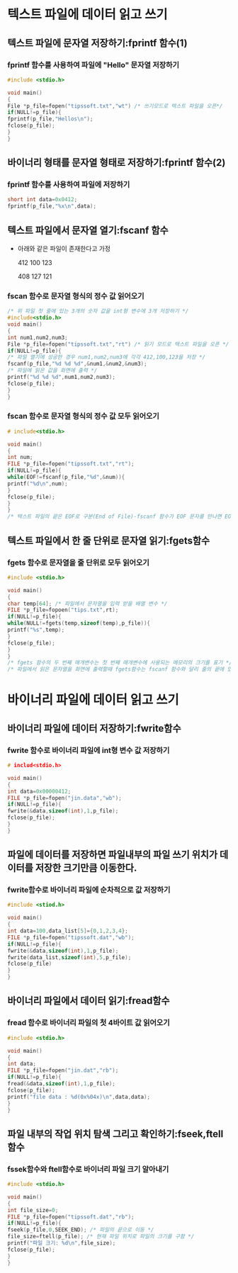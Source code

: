 # 텍스트 파일에 데이터 읽고 쓰기
## 텍스트 파일에 문자열 저장하기:fprintf 함수(1)
### fprintf 함수를 사용하여 파일에 "Hello" 문자열 저장하기
```c
#include <stdio.h>

void main()
{
File *p_file=fopen("tipssoft.txt","wt") /* 쓰기모드로 텍스트 파일을 오픈*/
if(NULL!=p_file){
fprintf(p_file,"Hellos\n");
fclose(p_file);
}
}
```
## 바이너리 형태를 문자열 형태로 저장하기:fprintf 함수(2)
### fprintf 함수를 사용하여 파일에 저장하기
```c
short int data=0x0412;
fprintf(p_file,"%x\n",data);
```
## 텍스트 파일에서 문자열 열기:fscanf 함수
- 아래와 같은 파일이 존재한다고 가정
  
  412 100 123
  
  408 127 121
### fscan 함수로 문자열 형식의 정수 값 읽어오기
```c
/* 위 파일 첫 줄에 있는 3개의 숫자 값을 int형 변수에 3개 저장하기 */
#include<stdio.h>
void main()
{
int num1,num2,num3;
File *p_file=fopen("tipssoft.txt","rt") /* 읽기 모드로 텍스트 파일을 오픈 */
if(NULL!=p_file){
/* 파일 열기에 성공한 경우 num1,num2,num3에 각각 412,100,123을 저장 */
fscanf(p_file,"%d %d %d",&num1,&num2,&num3);
/* 파일에 읽은 값을 화면에 출력 */
printf("%d %d %d",num1,num2,num3);
fclose(p_file);
}
}
```
### fscan 함수로 문자열 형식의 정수 값 모두 읽어오기
```c
# include<stdio.h>

void main()
{
int num;
FILE *p_file=fopen("tipssoft.txt","rt");
if(NULL!=p_file){
while(EOF!=fscanf(p_file,"%d",&num)){
printf("%d\n",num);
}
fclose(p_file);
}
}
/* 텍스트 파일의 끝은 EOF로 구분(End of File)-fscanf 함수가 EOF 문자를 만나면 EOF값을 반환 */
```
## 텍스트 파일에서 한 줄 단위로 문자열 읽기:fgets함수
### fgets 함수로 문자열을 줄 단위로 모두 읽어오기
```c
#include <stdio.h>

void main()
{
char temp[64]; /* 파일에서 문자열을 입력 받을 배열 변수 */
FILE *p_file=fopoen("tips.txt",rt);
if(NULL!=p_file){
while(NULL!=fgets(temp,sizeof(temp),p_file)){
printf("%s",temp);
}
fclose(p_file);
}
}
/* fgets 함수의 두 번째 매개변수는 첫 번째 매개변수에 사용되는 메모리의 크기를 표기 */
/* 파일에서 읽은 문자열을 화면에 출력할때 fgets함수는 fscanf 함수와 달리 줄의 끝에 있는\n도 읽어서 temp배열 마지막에 넣어 주기 때문에 printf함수 사용시 \n를 적지 않는다. */
```
# 바이너리 파일에 데이터 읽고 쓰기
## 바이너리 파일에 데이터 저장하기:fwrite함수
### fwrite 함수로 바이너리 파일에 int형 변수 값 저장하기
```c
# includ<stdio.h>

void main()
{
int data=0x00000412;
FILE *p_file=fopen("jin.data","wb");
if(NULL!=p_file){
fwrite(&data,sizeof(int),1,p_file);
fclose(p_file);
}
}
```
## 파일에 데이터를 저장하면 파일내부의 파일 쓰기 위치가 데이터를 저장한 크기만큼 이동한다.
### fwrite함수로 바이너리 파일에 순차적으로 값 저장하기
```c
#include <stiod.h>

void main()
{
int data=100,data_list[5]={0,1,2,3,4};
FILE *p_file=fopen("tipssoft.dat","wb");
if(NULL!=p_file){
fwrite(&data,sizeof(int),1,p_file);
fwrite(data_list,sizeof(int),5,p_file);
fclose(p_file)
}
}
```
## 바이너리 파일에서 데이터 읽기:fread함수
### fread 함수로 바이너리 파일의 첫 4바이트 값 읽어오기
```c
#include <stdio.h>

void main()
{
int data;
FILE *p_file=fopen("jin.dat","rb");
if(NULL!=p_file){
fread(&data,sizeof(int),1,p_file);
fclose(p_file);
printf("file data : %d(0x%04x)\n",data,data);
}
}
```
## 파일 내부의 작업 위치 탐색 그리고 확인하기:fseek,ftell함수
### fssek함수와 ftell함수로 바이너리 파일 크기 알아내기
```c
#include <stdio.h>

void main()
{
int file_size=0;
FILE *p_file=fopen("tipssoft.dat","rb");
if(NULL!=p_file){
fseek(p_file,0,SEEK_END); /* 파일의 끝으로 이동 */
file_size=ftell(p_file); /* 현재 파일 위치로 파일의 크기를 구함 */
printf("파일 크기: %d\n",file_size);
fclose(p_file);
}
}
```
